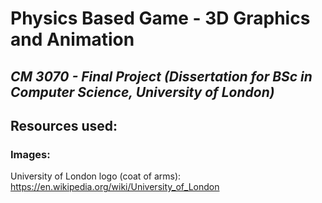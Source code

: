 # Physics Based Game - 3D Graphics and Animation
## *CM 3070 - Final Project (Dissertation for BSc in Computer Science, University of London)*

## Resources used:

### Images:
University of London logo (coat of arms): https://en.wikipedia.org/wiki/University_of_London 
